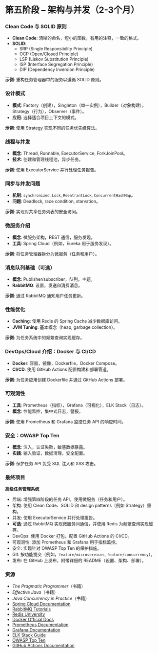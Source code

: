 # 第五阶段 – 架构与并发（2-3个月）

### Clean Code 与 SOLID 原则
- **Clean Code**: 清晰的命名，短小的函数，有用的注释，一致的格式。  
- **SOLID**:  
  - SRP (Single Responsibility Principle)  
  - OCP (Open/Closed Principle)  
  - LSP (Liskov Substitution Principle)  
  - ISP (Interface Segregation Principle)  
  - DIP (Dependency Inversion Principle)  

**示例**: 重构任务管理器中的服务以遵循 SOLID 原则。  

### 设计模式
- **模式**: Factory（创建），Singleton（单一实例），Builder（对象构建），Strategy（行为），Observer（事件）。  
- **应用**: 选择适合项目上下文的模式。  

**示例**: 使用 Strategy 实现不同的任务优先级算法。  

### 线程与并发
- **概念**: Thread, Runnable, ExecutorService, ForkJoinPool。  
- **技术**: 创建和管理线程池，异步任务。  

**示例**: 使用 ExecutorService 并行处理任务报告。  

### 同步与并发问题
- **机制**: `synchronized`, `Lock`, `ReentrantLock`, `ConcurrentHashMap`。  
- **问题**: Deadlock, race condition, starvation。  

**示例**: 实现对共享任务列表的安全访问。  

### 微服务介绍
- **概念**: 微服务架构，REST 通信，服务发现。  
- **工具**: Spring Cloud（例如，Eureka 用于服务发现）。  

**示例**: 将任务管理器拆分为微服务（任务和用户）。  

### 消息队列基础（可选）
- **概念**: Publisher/subscriber，队列，主题。  
- **RabbitMQ**: 设置，发送和消费消息。  

**示例**: 通过 RabbitMQ 通知用户任务更新。  

### 性能优化
- **Caching**: 使用 Redis 的 Spring Cache 减少数据库访问。  
- **JVM Tuning**: 基本概念（heap, garbage collection）。  

**示例**: 为任务系统中的频繁查询实现缓存。  

### DevOps/Cloud 介绍：Docker 与 CI/CD
- **Docker**: 容器，镜像，Dockerfile，Docker Compose。  
- **CI/CD**: 使用 GitHub Actions 配置构建和部署管道。  

**示例**: 为任务应用创建 Dockerfile 并通过 GitHub Actions 部署。  

### 可观测性
- **工具**: Prometheus（指标），Grafana（可视化），ELK Stack（日志）。  
- **概念**: 性能监控，集中式日志，警报。  

**示例**: 使用 Prometheus 和 Grafana 监控任务 API 的响应时间。  

### 安全：OWASP Top Ten
- **概念**: 注入，认证失败，敏感数据暴露。  
- **实践**: 输入验证，数据清理，安全配置。  

**示例**: 保护任务 API 免受 SQL 注入和 XSS 攻击。  

### 最终项目
**高级任务管理系统**  
- 后端: 增强第四阶段的任务 API，使用微服务（任务和用户）。  
- 架构: 使用 Clean Code、SOLID 和 design patterns（例如 Strategy）重构。  
- 并发: 使用 ExecutorService 并行处理报告。  
- **可选**: 通过 RabbitMQ 实现微服务间通信，并使用 Redis 为频繁查询实现缓存。  
- DevOps: 使用 Docker 打包，配置 GitHub Actions 的 CI/CD。  
- 可观测性: 添加 Prometheus 和 Grafana 用于指标监控。  
- 安全: 实现针对 OWASP Top Ten 的保护措施。  
- Git: 按功能提交（例如，`feature/microservices`, `feature/concurrency`）。  
- 发布: 在 GitHub 上发布，附带详细的 README（设置、架构、部署）。  

### 资源
- *The Pragmatic Programmer*（书籍）  
- *Effective Java*（书籍）  
- *Java Concurrency in Practice*（书籍）  
- [Spring Cloud Documentation](https://spring.io/projects/spring-cloud)  
- [RabbitMQ Tutorials](https://www.rabbitmq.com/getstarted.html)  
- [Redis University](https://university.redis.com/)  
- [Docker Official Docs](https://docs.docker.com/)  
- [Prometheus Documentation](https://prometheus.io/docs/introduction/overview/)  
- [Grafana Documentation](https://grafana.com/docs/)  
- [ELK Stack Guide](https://www.elastic.co/what-is/elk-stack)  
- [OWASP Top Ten](https://owasp.org/www-project-top-ten/)  
- [GitHub Actions Documentation](https://docs.github.com/en/actions)  